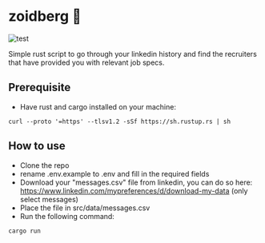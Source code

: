 # zoidberg 🦀

![test](https://i.pinimg.com/originals/5b/68/cc/5b68cceb2221337701855187654dc5b2.gif)

Simple rust script to go through your linkedin history and find the recruiters that have provided you with relevant job specs.

## Prerequisite

- Have rust and cargo installed on your machine:

```
curl --proto '=https' --tlsv1.2 -sSf https://sh.rustup.rs | sh
```

## How to use

- Clone the repo
- rename .env.example to .env and fill in the required fields
- Download your "messages.csv" file from linkedin, you can do so here: https://www.linkedin.com/mypreferences/d/download-my-data
  (only select messages)
- Place the file in src/data/messages.csv
- Run the following command:

```
cargo run
```
